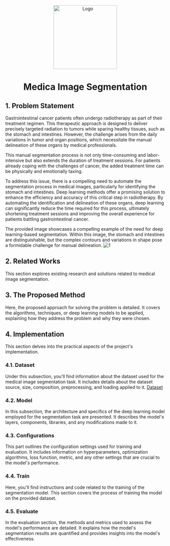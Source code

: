 <div align="center">
  <a href="https://www.kaggle.com/competitions/uw-madison-gi-tract-image-segmentation">
    <img src="cover.png" alt="Logo" width="" height="200">
  </a>

<h1 align="center">Medica Image Segmentation</h1>
</div>

## 1. Problem Statement
Gastrointestinal cancer patients often undergo radiotherapy as part of their treatment regimen. This therapeutic approach is designed to deliver precisely targeted radiation to tumors while sparing healthy tissues, such as the stomach and intestines. However, the challenge arises from the daily variations in tumor and organ positions, which necessitate the manual delineation of these organs by medical professionals.

This manual segmentation process is not only time-consuming and labor-intensive but also extends the duration of treatment sessions. For patients already coping with the challenges of cancer, the added treatment time can be physically and emotionally taxing.

To address this issue, there is a compelling need to automate the segmentation process in medical images, particularly for identifying the stomach and intestines. Deep learning methods offer a promising solution to enhance the efficiency and accuracy of this critical step in radiotherapy. By automating the identification and delineation of these organs, deep learning can significantly reduce the time required for this process, ultimately shortening treatment sessions and improving the overall experience for patients battling gastrointestinal cancer.

The provided image showcases a compelling example of the need for deep learning-based segmentation. Within this image, the stomach and intestines are distinguishable, but the complex contours and variations in shape pose a formidable challenge for manual delineation.
                      ![1](https://github.com/royasotude/medical-image-segmentation/assets/118993192/0573eaae-f61a-437b-a559-5e1b915211ca)



                
     


## 2. Related Works
This section explores existing research and solutions related to medical image segmentation. 

## 3. The Proposed Method
Here, the proposed approach for solving the problem is detailed. It covers the algorithms, techniques, or deep learning models to be applied, explaining how they address the problem and why they were chosen.

## 4. Implementation
This section delves into the practical aspects of the project's implementation.

### 4.1. Dataset
Under this subsection, you'll find information about the dataset used for the medical image segmentation task. It includes details about the dataset source, size, composition, preprocessing, and loading applied to it.
[Dataset](https://drive.google.com/file/d/1-2ggesSU3agSBKpH-9siKyyCYfbo3Ixm/view?usp=sharing)

### 4.2. Model
In this subsection, the architecture and specifics of the deep learning model employed for the segmentation task are presented. It describes the model's layers, components, libraries, and any modifications made to it.

### 4.3. Configurations
This part outlines the configuration settings used for training and evaluation. It includes information on hyperparameters, optimization algorithms, loss function, metric, and any other settings that are crucial to the model's performance.

### 4.4. Train
Here, you'll find instructions and code related to the training of the segmentation model. This section covers the process of training the model on the provided dataset.

### 4.5. Evaluate
In the evaluation section, the methods and metrics used to assess the model's performance are detailed. It explains how the model's segmentation results are quantified and provides insights into the model's effectiveness.

